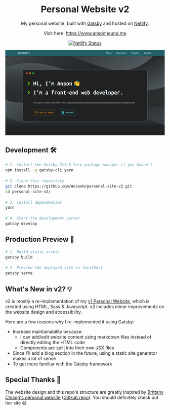 <h1 align="center">Personal Website v2</h1>

<p align="center">My personal website, built with <a href="https://www.gatsbyjs.com/">Gatsby</a> and hosted on <a href="https://www.netlify.com/">Netlify</a>.</p>

<p align="center">Visit here: <a href="https://www.ansonheung.me">https://www.ansonheung.me</a></p>

<div align="center">
  <a href="https://app.netlify.com/sites/anson-heung/deploys">
    <img src="https://api.netlify.com/api/v1/badges/2634f79d-499f-4df3-88e9-b2cf03a72359/deploy-status" alt="Netlify Status">
  </a>
</div>

![Demo](./src/images/demo.png)

## Development :hammer_and_wrench:

```bash
# 1. Install the Gatsby CLI & Yarn package manager if you haven't
npm install -g gatsby-cli yarn

# 2. Clone this repository
git clone https://github.com/AnsonH/personal-site-v2.git
cd personal-site-v2/

# 3. Install dependencies
yarn

# 4. Start the development server
gatsby develop
```

## Production Preview :rocket:

```bash
# 1. Build static assets
gatsby build

# 2. Preview the deployed site in localhost
gatsby serve
```

## What's New in v2? :bulb:

v2 is mostly a re-implementation of my [v1 Personal Website](https://github.com/AnsonH/AnsonH.github.io), which is created using HTML, Sass & Javascript. v2 includes minor improvements on the website design and accessibility.

Here are a few reasons why I re-implemented it using Gatsby:

- Increase maintainability because:
  - I can add/edit website content using markdown files instead of directly editing the HTML code
  - Components are split into their own JSX files
- Since I'll add a blog section in the future, using a static site generator makes a lot of sense
- To get more familiar with the Gatsby framework

## Special Thanks :pray:

The website design and this repo's structure are greatly inspired by [Brittany Chiang's personal website](https://brittanychiang.com/) ([GitHub repo](https://github.com/bchiang7/v4)). You should definitely check out her site :smile:
